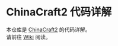 # ChinaCraft2 代码详解
本仓库是 [ChinaCraft2](https://github.com/UnknownStudio/ChinaCraft2) 的代码详解。    
请前往 [Wiki](https://github.com/UnknownStudio/ChinaCraft2CodeExplanation/wiki) 阅读。
